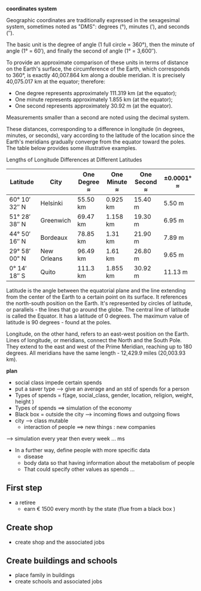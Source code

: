 **coordinates system**

Geographic coordinates are traditionally expressed in the sexagesimal system, sometimes noted as "DMS": degrees (°), minutes (′), and seconds (″). 

The basic unit is the degree of angle (1 full circle = 360°), then the minute of angle (1° = 60′), and finally the second of angle (1° = 3,600″).

To provide an approximate comparison of these units in terms of distance on the Earth's surface, the circumference of the Earth, which corresponds to 360°, is exactly 40,007.864 km along a double meridian. It is precisely 40,075.017 km at the equator; therefore:

- One degree represents approximately 111.319 km (at the equator);
- One minute represents approximately 1.855 km (at the equator);
- One second represents approximately 30.92 m (at the equator).

Measurements smaller than a second are noted using the decimal system.

These distances, corresponding to a difference in longitude (in degrees, minutes, or seconds), vary according to the latitude of the location since the Earth's meridians gradually converge from the equator toward the poles. The table below provides some illustrative examples.

Lengths of Longitude Differences at Different Latitudes

| Latitude       | City             | One Degree ≈ | One Minute ≈ | One Second ≈ | ±0.0001° ≈ |
|----------------|------------------|--------------|--------------|--------------|------------|
| 60° 10′ 32″ N  | Helsinki         | 55.50 km     | 0.925 km     | 15.40 m      | 5.50 m     |
| 51° 28′ 38″ N  | Greenwich        | 69.47 km     | 1.158 km     | 19.30 m      | 6.95 m     |
| 44° 50′ 16″ N  | Bordeaux         | 78.85 km     | 1.31 km      | 21.90 m      | 7.89 m     |
| 29° 58′ 00" N  | New Orleans      | 96.49 km     | 1.61 km      | 26.80 m      | 9.65 m     |
| 0° 14′ 18″ S   | Quito            | 111.3 km     | 1.855 km     | 30.92 m      | 11.13 m    |

Latitude is the angle between the equatorial plane and the line extending from the center of the Earth to a certain point on its surface. It references the north-south position on the Earth. It's represented by circles of latitude, or parallels - the lines that go around the globe. The central line of latitude is called the Equator. It has a latitude of 0 degrees. The maximum value of latitude is 90 degrees - found at the poles.

Longitude, on the other hand, refers to an east-west position on the Earth. Lines of longitude, or meridians, connect the North and the South Pole. They extend to the east and west of the Prime Meridian, reaching up to 180 degrees. All meridians have the same length - 12,429.9 miles (20,003.93 km).


**plan**
- social class impede certain spends
- put a saver type --> give an average and an std of spends for a person
- Types of spends = f(age, social_class, gender, location, religion, weight, height )
- Types of spends ==> simulation of the economy
- Black box = outside the city --> incoming flows and outgoing flows
- city --> class mutable 
  - interaction of people ==> new things : new companies

--> simulation every year then every week ... ms



- In a further way, define people with more specific data 
  - disease
  - body data so that having information about the metabolism of people 
  - That could specify other values as spends ... 

## First step

- a retiree 
  - earn € 1500 every month by the state (flue from a black box )

## Create shop
- create shop and the associated jobs

## Create buildings and schools
- place family in buildings 
- create schools and associated jobs

